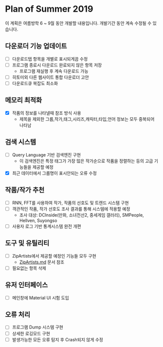 # Plan of Summer 2019

이 계획은 여름방학 6 ~ 9월 동안 개발할 내용입니다.
개발기간 동안 계속 수정될 수 있습니다.

## 다운로더 기능 업데이트

 - [ ] 다운로드탭 항목을 개별로 표시되게끔 수정
 - [ ] 프로그램 종료시 다운로드 완료되지 않은 항목 저장
   - 프로그램 재실행 후 계속 다운로드 가능
 - [ ] 히토미외 다른 웹사이트 통합 다운로더 고안
 - [ ] 다운로드큐 복잡도 최소화

## 메모리 최적화

 - [X] 작품의 정보를 나타낼때 참조 방식 사용
   - 제목을 제외한 그룹,작가,태그,시리즈,캐릭터,타입,언어 정보는 모두 중복되어 나타남

## 검색 시스템

 - [ ] Query Language 기반 검색엔진 구현
   - 이 검색엔진은 특정 태그가 가장 많은 작가순으로 작품을 정렬하는 등의
     고급 기능들을 제공할 예정
 - [X] 최근 데이터에서 그룹명이 표시안되는 오류 수정

## 작품/작가 추천

 - [ ] RNN, FFT를 사용하여 작가, 작품의 선호도 및 트렌드 시스템 구현
 - [ ] 객관적인 작품, 작가 선호도 조사 결과를 통해 시스템에 적용할 예정
   - 조사 대상: DCInside(만화, 소녀전선2, 중세게임 갤러리), SMPeople, 
     Hellven, Suyongso
 - [ ] 사용자 로그 기반 통계시스템 완전 개편

## 도구 및 유틸리티

 - [ ] ZipArtists에서 제공할 예정인 기능들 모두 구현
   - [ZipArtists.md](ZipArtists.md) 문서 참조
 - [ ] 필요없는 항목 삭제

## 유저 인터페이스

 - [ ] 메인창에 Material UI 시험 도입

## 오류 처리

 - [ ] 프로그램 Dump 시스템 구현
 - [ ] 상세한 로깅모드 구현
 - [ ] 발생가능한 모든 오류 탐지 후 Crash되지 않게 수정
